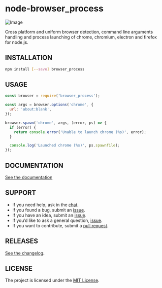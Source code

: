 # node-browser_process

![Image](https://cloud.githubusercontent.com/assets/157787/7900340/4ee6bb84-0783-11e5-9721-3139492ceba5.png)

Cross platform and uniform browser detection, command line arguments handling
and process launching of chrome, chromium, electron and firefox for node.js.

## INSTALLATION

```sh
npm install [--save] browser_process
```

## USAGE

```js
const browser = require('browser_process');

const args = browser.options('chrome', {
  url: 'about:blank',
});

browser.spawn('chrome', args, (error, ps) => {
  if (error) {
    return console.error('Unable to launch chrome (%s)', error);
  }

  console.log('Launched chrome (%s)', ps.spawnfile);
});
```

## DOCUMENTATION

[See the documentation](doc/readme.md)

## SUPPORT

* If you need help, ask in the [chat](http://gitter.im/caspervonb/node-browser_process).
* If you found a bug, submit an [issue](https://github.com/caspervonb/node-browser_process/issues).
* If you have an idea, submit an [issue](https://github.com/caspervonb/node-browser_process/issues).
* If you’d like to ask a general question, [issue](https://github.com/caspervonb/node-browser_process/issues).
* If you want to contribute, submit a [pull request](https://github.com/caspervonb/node-browser_process/pulls).

## RELEASES

[See the changelog](changelog.md).

## LICENSE

The project is licensed under the [MIT License](license.md).
